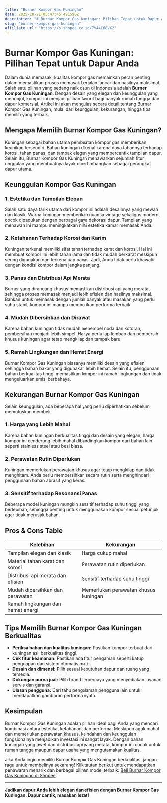 ```yaml
---
title: "Burner Kompor Gas Kuningan"
date: 2025-10-21T05:47:45.491590Z
description: "# Burnar Kompor Gas Kuningan: Pilihan Tepat untuk Dapur Anda..."
slug: "burner-kompor-gas-kuningan"
affiliate_url: "https://s.shopee.co.id/7V44C68VX2"
---
```

# Burnar Kompor Gas Kuningan: Pilihan Tepat untuk Dapur Anda

Dalam dunia memasak, kualitas kompor gas memainkan peran penting dalam memastikan proses memasak berjalan lancar dan hasilnya maksimal. Salah satu pilihan yang sedang naik daun di Indonesia adalah **Burner Kompor Gas Kuningan**. Dengan desain yang elegan dan keunggulan yang menonjol, kompor ini menjadi pilihan favorit bagi banyak rumah tangga dan dapur komersial. Artikel ini akan mengulas secara detail tentang Burnar Kompor Gas Kuningan, mulai dari keunggulan, kekurangan, hingga tips memilih yang terbaik.

## Mengapa Memilih Burnar Kompor Gas Kuningan?

Kuningan sebagai bahan utama pembuatan kompor gas memberikan keunikan tersendiri. Bahan kuningan dikenal karena daya tahannya terhadap korosi, tahan panas, dan tampak elegan yang mempercantik tampilan dapur. Selain itu, Burnar Kompor Gas Kuningan menawarkan sejumlah fitur unggulan yang membuatnya layak dipertimbangkan sebagai perangkat dapur utama.

## Keunggulan Kompor Gas Kuningan

### 1. Estetika dan Tampilan Elegan

Salah satu daya tarik utama dari kompor ini adalah desainnya yang mewah dan klasik. Warna kuningan memberikan nuansa vintage sekaligus modern, cocok dipadukan dengan berbagai gaya dekorasi dapur. Tampilan yang menawan ini mampu meningkatkan nilai estetika kamar memasak Anda.

### 2. Ketahanan Terhadap Korosi dan Karim

Kuningan terkenal memiliki sifat tahan terhadap karat dan korosi. Hal ini membuat kompor ini lebih tahan lama dan tidak mudah berkarat meskipun sering digunakan dan terkena uap panas. Jadi, Anda tidak perlu khawatir dengan kondisi kompor dalam jangka panjang.

### 3. Panas dan Distribusi Api Merata

Burner yang dirancang khusus memastikan distribusi api yang merata, sehingga proses memasak menjadi lebih efisien dan hasilnya maksimal. Bahkan untuk memasak dengan jumlah banyak atau masakan yang perlu suhu stabil, kompor ini mampu memberikan performa terbaik.

### 4. Mudah Dibersihkan dan Dirawat

Karena bahan kuningan tidak mudah menempel noda dan kotoran, pembersihan menjadi lebih simpel. Hanya perlu lap lembab dan pembersih khusus kuningan agar tetap mengkilap dan tampak baru.

### 5. Ramah Lingkungan dan Hemat Energi

Burnar Kompor Gas Kuningan biasanya memiliki desain yang efisien sehingga bahan bakar yang digunakan lebih hemat. Selain itu, penggunaan bahan berkualitas tinggi memastikan kompor ini ramah lingkungan dan tidak mengeluarkan emisi berbahaya.

## Kekurangan Burnar Kompor Gas Kuningan

Selain keunggulan, ada beberapa hal yang perlu diperhatikan sebelum memutuskan membeli:

### 1. Harga yang Lebih Mahal

Karena bahan kuningan berkualitas tinggi dan desain yang elegan, harga kompor ini cenderung lebih mahal dibandingkan kompor dari bahan lain seperti stainless steel atau besi biasa.

### 2. Perawatan Rutin Diperlukan

Kuningan memerlukan perawatan khusus agar tetap mengkilap dan tidak menghitam. Anda perlu membersihkan secara rutin serta menghindari penggunaan bahan abrasif yang keras.

### 3. Sensitif terhadap Resonansi Panas

Beberapa model kuningan mungkin sensitif terhadap suhu tinggi yang berlebihan, sehingga penting untuk menggunakan kompor sesuai petunjuk agar tidak merusak bahan.

## Pros & Cons Table

| **Kelebihan**                                           | **Kekurangan**                                        |
|--------------------------------------------------------|-----------------------------------------------------|
| Tampilan elegan dan klasik                            | Harga cukup mahal                                |
| Material tahan karat dan korosi                        | Perawatan rutin diperlukan                       |
| Distribusi api merata dan efisien                      | Sensitif terhadap suhu tinggi                   |
| Mudah dibersihkan dan perawatan                       | Memerlukan perawatan khusus kuningan            |
| Ramah lingkungan dan hemat energi                     |                                               |

## Tips Memilih Burnar Kompor Gas Kuningan Berkualitas

- **Periksa bahan dan kualitas kuningan:** Pastikan kompor terbuat dari kuningan asli berkualitas tinggi.
- **Cek fitur keamanan:** Pastikan ada fitur pengaman seperti katup penguapan dan sistem otomatis mati.
- **Desain dan dimensi:** Pilih sesuai kebutuhan dapur dan ruang yang tersedia.
- **Dukungan purna jual:** Pilih brand terpercaya yang menyediakan layanan servis dan garansi.
- **Ulasan pengguna:** Cari tahu pengalaman pengguna lain untuk mendapatkan gambaran performa nyata.

## Kesimpulan

Burnar Kompor Gas Kuningan adalah pilihan ideal bagi Anda yang mencari kombinasi antara estetika, ketahanan, dan performa. Meskipun agak mahal dan memerlukan perawatan khusus, keindahan dan keunggulan fungsionalnya menjadikan investasi ini sangat layak. Dengan bahan kuningan yang awet dan distribusi api yang merata, kompor ini cocok untuk rumah tangga maupun dapur usaha yang mengutamakan kualitas.

Jika Anda ingin memiliki Burnar Kompor Gas Kuningan berkualitas, jangan ragu untuk membelinya sekarang! Klik tautan berikut untuk mendapatkan penawaran menarik dan berbagai pilihan model terbaik: [Beli Burnar Kompor Gas Kuningan di Shopee](https://s.shopee.co.id/7V44C68VX2).

---

**Jadikan dapur Anda lebih elegan dan efisien dengan Burnar Kompor Gas Kuningan. Dapur cantik, masakan lezat!**